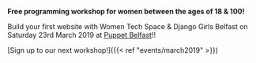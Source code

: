 **Free programming workshop for women between the ages of 18 & 100!**

Build your first website with Women Tech Space & Django Girls Belfast on Saturday 23rd March 2019
at [Puppet Belfast](https://www.google.com/maps/place/Puppet/@54.5934016,-5.9293752,15z/data=!4m2!3m1!1s0x0:0x18ef584ad1756b48?ved=2ahUKEwisjOaXzqDgAhXYSRUIHdwJDIkQ_BIwDnoECAYQCA)!!

[Sign up to our next workshop!]({{< ref "events/march2019" >}})

